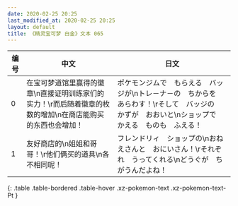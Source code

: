 ```yaml
---
date: 2020-02-25 20:25
last_modified_at: 2020-02-25 20:25
layout: default
title: 《精灵宝可梦 白金》文本 065
---
```

| 编号 | 中文 | 日文 |
| ---- | ---- | ---- |
| 0 | 在宝可梦道馆里赢得的徽章\n直接证明训练家们的实力！\r而后随着徽章的枚数的增加\n在商店能购买的东西也会增加！ | ポケモンジムで　もらえる　バッジが\nトレ－ナ－の　ちからを　あらわす！\rそして　バッジの　かずが　おおいと\nショップで　かえる　ものも　ふえる！ |
| 1 | 友好商店的\n姐姐和哥哥！\r他们俩买的道具\n各不相同呢！ | フレンドリィ　ショップの\nおねえさんと　おにいさん！\rそれぞれ　うってくれる\nどうぐが　ちがうんだよね！ |
{: .table .table-bordered .table-hover .xz-pokemon-text .xz-pokemon-text-Pt }